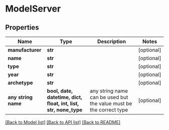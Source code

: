 # ModelServer


## Properties
Name | Type | Description | Notes
------------ | ------------- | ------------- | -------------
**manufacturer** | **str** |  | [optional] 
**name** | **str** |  | [optional] 
**type** | **str** |  | [optional] 
**year** | **str** |  | [optional] 
**archetype** | **str** |  | [optional] 
**any string name** | **bool, date, datetime, dict, float, int, list, str, none_type** | any string name can be used but the value must be the correct type | [optional]

[[Back to Model list]](../README.md#documentation-for-models) [[Back to API list]](../README.md#documentation-for-api-endpoints) [[Back to README]](../README.md)


